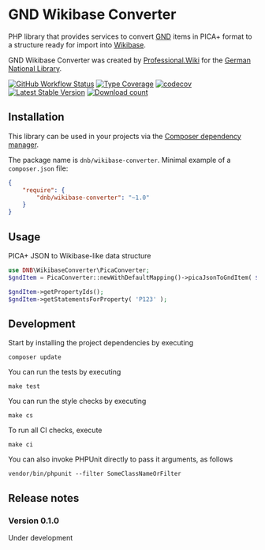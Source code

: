 # GND Wikibase Converter

PHP library that provides services to convert [GND] items in PICA+ format to
a structure ready for import into [Wikibase].

GND Wikibase Converter was created by [Professional.Wiki] for the [German National Library].

[![GitHub Workflow Status](https://img.shields.io/github/actions/workflow/status/ProfessionalWiki/gnd-wikibase-converter/ci.yml?branch=master)](https://github.com/ProfessionalWiki/gnd-wikibase-converter/actions?query=workflow%3ACI)
[![Type Coverage](https://shepherd.dev/github/ProfessionalWiki/gnd-wikibase-converter/coverage.svg)](https://shepherd.dev/github/ProfessionalWiki/gnd-wikibase-converter)
[![codecov](https://codecov.io/gh/ProfessionalWiki/gnd-wikibase-converter/branch/master/graph/badge.svg?token=GnOG3FF16Z)](https://codecov.io/gh/ProfessionalWiki/gnd-wikibase-converter)
[![Latest Stable Version](https://poser.pugx.org/dnb/wikibase-converter/version.png)](https://packagist.org/packages/dnb/wikibase-converter)
[![Download count](https://poser.pugx.org/dnb/wikibase-converter/d/total.png)](https://packagist.org/packages/dnb/wikibase-converter)

## Installation

This library can be used in your projects via the [Composer dependency manager].

The package name is `dnb/wikibase-converter`. Minimal example of a `composer.json` file:

```json
{
    "require": {
        "dnb/wikibase-converter": "~1.0"
    }
}
```

## Usage

PICA+ JSON to Wikibase-like data structure

```php
use DNB\WikibaseConverter\PicaConverter;
$gndItem = PicaConverter::newWithDefaultMapping()->picaJsonToGndItem( $string );

$gndItem->getPropertyIds();
$gndItem->getStatementsForProperty( 'P123' );
```

## Development

Start by installing the project dependencies by executing

    composer update

You can run the tests by executing

    make test

You can run the style checks by executing

    make cs

To run all CI checks, execute

    make ci

You can also invoke PHPUnit directly to pass it arguments, as follows

    vendor/bin/phpunit --filter SomeClassNameOrFilter

## Release notes

### Version 0.1.0

Under development



[Professional.Wiki]: https://professional.wiki
[Composer dependency manager]: https://getcomposer.org/
[German National Library]: https://www.dnb.de/
[Wikibase]: https://wikibase.consulting/what-is-wikibase/
[GND]: https://www.dnb.de/EN/Professionell/Standardisierung/GND/gnd_node.html
